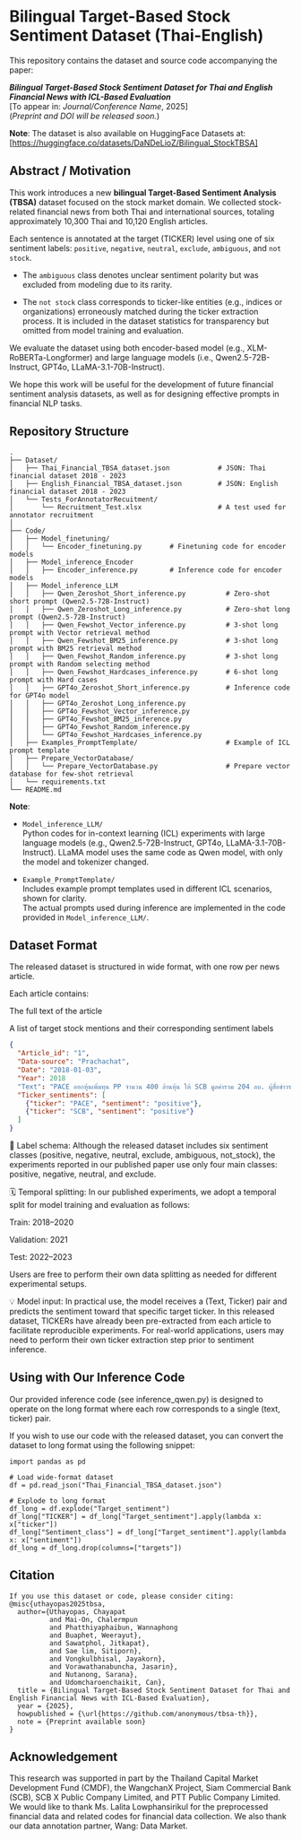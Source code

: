 # Bilingual Target-Based Stock Sentiment Dataset (Thai-English)

This repository contains the dataset and source code accompanying the paper:

**_Bilingual Target-Based Stock Sentiment Dataset for Thai and English Financial News with ICL-Based Evaluation_**  
[To appear in: *Journal/Conference Name*, 2025]  
(*Preprint and DOI will be released soon.*)

**Note**: The dataset is also available on HuggingFace Datasets at:  
[https://huggingface.co/datasets/DaNDeLioZ/Bilingual_StockTBSA]

## Abstract / Motivation

This work introduces a new **bilingual Target-Based Sentiment Analysis (TBSA)** dataset focused on the stock market domain. We collected stock-related financial news from both Thai and international sources, totaling approximately 10,300 Thai and 10,120 English articles.

Each sentence is annotated at the target (TICKER) level using one of six sentiment labels: `positive`, `negative`, `neutral`, `exclude`, `ambiguous`, and `not stock`.

- The `ambiguous` class denotes unclear sentiment polarity but was excluded from modeling due to its rarity.

- The `not stock` class corresponds to ticker-like entities (e.g., indices or organizations) erroneously matched during the ticker extraction process. It is included in the dataset statistics for transparency but omitted from model training and evaluation.

We evaluate the dataset using both encoder-based model (e.g., XLM-RoBERTa-Longformer) and large language models (i.e., Qwen2.5-72B-Instruct, GPT4o, LLaMA-3.1-70B-Instruct).

We hope this work will be useful for the development of future financial sentiment analysis datasets, as well as for designing effective prompts in financial NLP tasks.

## Repository Structure

```text
.
├── Dataset/
│   ├── Thai_Financial_TBSA_dataset.json            # JSON: Thai financial dataset 2018 - 2023       
│   ├── English_Financial_TBSA_dataset.json         # JSON: English financial dataset 2018 - 2023   
│   └── Tests_ForAnnotatorRecuitment/  
│       └── Recruitment_Test.xlsx                   # A test used for annotator recruitment 
│
├── Code/
│   ├── Model_finetuning/              
│   │   └── Encoder_finetuning.py       # Finetuning code for encoder models
│   ├── Model_inference_Encoder
│   │   ├── Encoder_inference.py        # Inference code for encoder models
│   ├── Model_inference_LLM
│   │   ├── Qwen_Zeroshot_Short_inference.py          # Zero-shot short prompt (Qwen2.5-72B-Instruct)
│   │   ├── Qwen_Zeroshot_Long_inference.py           # Zero-shot long prompt (Qwen2.5-72B-Instruct)
│   │   ├── Qwen_Fewshot_Vector_inference.py          # 3-shot long prompt with Vector retrieval method 
│   │   ├── Qwen_Fewshot_BM25_inference.py            # 3-shot long prompt with BM25 retrieval method 
│   │   ├── Qwen_Fewshot_Random_inference.py          # 3-shot long prompt with Random selecting method 
│   │   ├── Qwen_Fewshot_Hardcases_inference.py       # 6-shot long prompt with Hard cases 
│   │   ├── GPT4o_Zeroshot_Short_inference.py         # Inference code for GPT4o model
│   │   ├── GPT4o_Zeroshot_Long_inference.py          
│   │   ├── GPT4o_Fewshot_Vector_inference.py        
│   │   ├── GPT4o_Fewshot_BM25_inference.py          
│   │   ├── GPT4o_Fewshot_Random_inference.py       
│   │   └── GPT4o_Fewshot_Hardcases_inference.py     
│   ├── Examples_PromptTemplate/                      # Example of ICL prompt template
│   ├── Prepare_VectorDatabase/         
│   │   └── Prepare_VectorDatabase.py                 # Prepare vector database for few-shot retrieval
│   └── requirements.txt
└── README.md
```

**Note**:

- `Model_inference_LLM/`  
  Python codes for in-context learning (ICL) experiments with large language models (e.g., Qwen2.5-72B-Instruct, GPT4o, LLaMA-3.1-70B-Instruct). LLaMA model uses the same code as Qwen model, with only the model and tokenizer changed.

- `Example_PromptTemplate/`  
  Includes example prompt templates used in different ICL scenarios, shown for clarity.  
  The actual prompts used during inference are implemented in the code provided in `Model_inference_LLM/`.

## Dataset Format

The released dataset is structured in wide format, with one row per news article.

Each article contains:

The full text of the article

A list of target stock mentions and their corresponding sentiment labels

```json
{
  "Article_id": "1",
  "Data-source": "Prachachat",
  "Date": "2018-01-03",
  "Year": 2018
  "Text": "PACE ออกหุ้นเพิ่มทุน PP จำนวน 400 ล้านหุ้น ให้ SCB มูลค่ารวม 204 ลบ. ผู้สื่อข่าวรายงานว่า บมจ.เพซ ดีเวลลอปเมนท์ คอร์ปอเรชั่น (PACE) ...",
  "Ticker_sentiments": [
    {"ticker": "PACE", "sentiment": "positive"},
    {"ticker": "SCB", "sentiment": "positive"}
  ]
}
```

📌 Label schema:
Although the released dataset includes six sentiment classes (positive, negative, neutral, exclude, ambiguous, not_stock), the experiments reported in our published paper use only four main classes: positive, negative, neutral, and exclude.

🗓️ Temporal splitting:
In our published experiments, we adopt a temporal split for model training and evaluation as follows:

Train: 2018–2020

Validation: 2021

Test: 2022–2023

Users are free to perform their own data splitting as needed for different experimental setups.

💡 Model input:
In practical use, the model receives a (Text, Ticker) pair and predicts the sentiment toward that specific target ticker.
In this released dataset, TICKERs have already been pre-extracted from each article to facilitate reproducible experiments.
For real-world applications, users may need to perform their own ticker extraction step prior to sentiment inference.

## Using with Our Inference Code

Our provided inference code (see inference_qwen.py) is designed to operate on the long format where each row corresponds to a single (text, ticker) pair.

If you wish to use our code with the released dataset, you can convert the dataset to long format using the following snippet:

```
import pandas as pd

# Load wide-format dataset
df = pd.read_json("Thai_Financial_TBSA_dataset.json")

# Explode to long format
df_long = df.explode("Target_sentiment")
df_long["TICKER"] = df_long["Target_sentiment"].apply(lambda x: x["ticker"])
df_long["Sentiment_class"] = df_long["Target_sentiment"].apply(lambda x: x["sentiment"])
df_long = df_long.drop(columns=["targets"])
```


## Citation

```
If you use this dataset or code, please consider citing:
@misc{uthayopas2025tbsa,
  author={Uthayopas, Chayapat
          and Mai-On, Chalermpun
          and Phatthiyaphaibun, Wannaphong
          and Buaphet, Weerayut},
          and Sawatphol, Jitkapat},
          and Sae lim, Sitiporn},
          and Vongkulbhisal, Jayakorn},
          and Vorawathanabuncha, Jasarin},
          and Nutanong, Sarana},
          and Udomcharoenchaikit, Can},
  title = {Bilingual Target-Based Stock Sentiment Dataset for Thai and English Financial News with ICL-Based Evaluation},
  year = {2025},
  howpublished = {\url{https://github.com/anonymous/tbsa-th}},
  note = {Preprint available soon}
}
```

## Acknowledgement
This research was supported in part by the Thailand Capital Market Development Fund (CMDF), the WangchanX Project, Siam Commercial Bank (SCB), SCB X Public Company Limited, and PTT Public Company Limited.
We would like to thank Ms. Lalita Lowphansirikul for the preprocessed financial data and related codes for financial data collection. We also thank our data annotation partner, Wang: Data Market.
